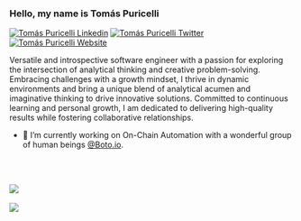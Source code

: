 ### Hello, my name is Tomás Puricelli

[![Tomás Puricelli Linkedin](https://img.shields.io/badge/LinkedIn-0077B5?style=for-the-badge&logo=linkedin&logoColor=white)](https://www.linkedin.com/in/tomaspuricelli/)
[![Tomás Puricelli Twitter](https://img.shields.io/badge/Twitter-1DA1F2?style=for-the-badge&logo=twitter&logoColor=white)](https://twitter.com/tomaspuricelli)
[![Tomás Puricelli Website](https://img.shields.io/badge/Personal%20Website-4E4F50?style=for-the-badge&logo=internet&logoColor=white)](https://tomaspuricelli.com)

Versatile and introspective software engineer with a passion for exploring the intersection of analytical thinking and creative problem-solving. Embracing challenges with a growth mindset, I thrive in dynamic environments and bring a unique blend of analytical acumen and imaginative thinking to drive innovative solutions. Committed to continuous learning and personal growth, I am dedicated to delivering high-quality results while fostering collaborative relationships.

- 🔭 I’m currently working on On-Chain Automation with a wonderful group of human beings [@Boto.io](https://github.com/botoapp).


<br><br/>

<picture>
<source
  srcset="https://github-readme-stats.vercel.app/api?username=tomasp1189&show_icons=true&theme=dark&count_private=true"
  media="(prefers-color-scheme: dark)"
/>
<source
  srcset="https://github-readme-stats.vercel.app/api?username=tomasp1189&show_icons=true&count_private=true"
  media="(prefers-color-scheme: light), (prefers-color-scheme: no-preference)"
/>
<img src="https://github-readme-stats.vercel.app/api?username=tomasp1189&show_icons=true&count_private=true" />
</picture>
<br></br>
<picture>
<source
  srcset="https://github-readme-stats.vercel.app/api/top-langs/?username=tomasp1189&layout=compact&theme=dark"
  media="(prefers-color-scheme: dark)"
/>
<source
  srcset="https://github-readme-stats.vercel.app/api/top-langs/?username=tomasp1189&layout=compact"
  media="(prefers-color-scheme: light), (prefers-color-scheme: no-preference)"
/>
<img src="https://github-readme-stats.vercel.app/api/top-langs/?username=tomasp1189&layout=compact" />
</picture>
